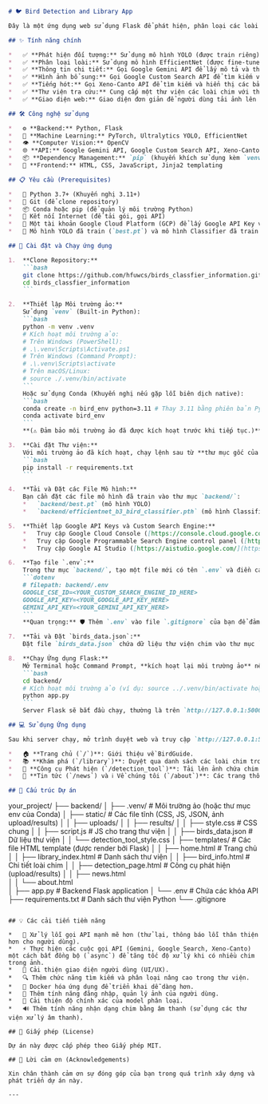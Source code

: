 ```markdown
# 🐦 Bird Detection and Library App

Đây là một ứng dụng web sử dụng Flask để phát hiện, phân loại các loài chim trong ảnh, cung cấp thông tin chi tiết về loài đó thông qua các API bên ngoài, và hoạt động như một thư viện tra cứu về các loài chim.

## ✨ Tính năng chính

*   ✅ **Phát hiện đối tượng:** Sử dụng mô hình YOLO (được train riêng) để phát hiện vị trí của các con chim trong ảnh.
*   ✅ **Phân loại loài:** Sử dụng mô hình EfficientNet (được fine-tuned riêng) để phân loại loài cho từng con chim được phát hiện.
*   ✅ **Thông tin chi tiết:** Gọi Google Gemini API để lấy mô tả và thông tin về loài chim được phân loại.
*   ✅ **Hình ảnh bổ sung:** Gọi Google Custom Search API để tìm kiếm và hiển thị các hình ảnh khác của loài chim được phân loại.
*   ✅ **Tiếng hót:** Gọi Xeno-Canto API để tìm kiếm và hiển thị các bản ghi âm tiếng hót của loài chim.
*   ✅ **Thư viện tra cứu:** Cung cấp một thư viện các loài chim với thông tin chi tiết (tải từ file JSON), có chức năng tìm kiếm và xem chi tiết từng loài.
*   ✅ **Giao diện web:** Giao diện đơn giản để người dùng tải ảnh lên và duyệt thư viện.

## 🛠️ Công nghệ sử dụng

*   ⚙️ **Backend:** Python, Flask
*   🧠 **Machine Learning:** PyTorch, Ultralytics YOLO, EfficientNet
*   👁️ **Computer Vision:** OpenCV
*   🌐 **API:** Google Gemini API, Google Custom Search API, Xeno-Canto API
*   📦 **Dependency Management:** `pip` (khuyến khích sử dụng kèm `venv` hoặc Conda)
*   🎨 **Frontend:** HTML, CSS, JavaScript, Jinja2 templating

## 📋 Yêu cầu (Prerequisites)

*   🐍 Python 3.7+ (Khuyến nghị 3.11+)
*   🐙 Git (để clone repository)
*   📦 Conda hoặc pip (để quản lý môi trường Python)
*   📶 Kết nối Internet (để tải gói, gọi API)
*   🔑 Một tài khoản Google Cloud Platform (GCP) để lấy Google API Key và thiết lập Google Custom Search Engine.
*   🤖 Mô hình YOLO đã train (`best.pt`) và mô hình Classifier đã train (`efficientnet_b3_bird_classifier.pth`).

## 🚀 Cài đặt và Chạy ứng dụng

1.  **Clone Repository:**
    ```bash
    git clone https://github.com/hfuwcs/birds_classfier_information.git
    cd birds_classfier_information
    ```

2.  **Thiết lập Môi trường ảo:**
    Sử dụng `venv` (Built-in Python):
    ```bash
    python -m venv .venv
    # Kích hoạt môi trường ảo:
    # Trên Windows (PowerShell):
    # .\.venv\Scripts\Activate.ps1
    # Trên Windows (Command Prompt):
    # .\.venv\Scripts\activate
    # Trên macOS/Linux:
    # source ./.venv/bin/activate
    ```
    Hoặc sử dụng Conda (Khuyến nghị nếu gặp lỗi biên dịch native):
    ```bash
    conda create -n bird_env python=3.11 # Thay 3.11 bằng phiên bản Python bạn muốn
    conda activate bird_env
    ```
    **(⚠️ Đảm bảo môi trường ảo đã được kích hoạt trước khi tiếp tục.)**

3.  **Cài đặt Thư viện:**
    Với môi trường ảo đã kích hoạt, chạy lệnh sau từ **thư mục gốc của dự án** (nơi có file `requirements.txt`):
    ```bash
    pip install -r requirements.txt
    ```

4.  **Tải và Đặt các File Mô hình:**
    Bạn cần đặt các file mô hình đã train vào thư mục `backend/`:
    *   `backend/best.pt` (mô hình YOLO)
    *   `backend/efficientnet_b3_bird_classifier.pth` (mô hình Classifier)

5.  **Thiết lập Google API Keys và Custom Search Engine:**
    *   Truy cập Google Cloud Console ([https://console.cloud.google.com/](https://console.cloud.google.com/)) để lấy **Google API Key**. Kích hoạt các API cần thiết (Custom Search API, Gemini API - nếu bạn dùng phiên bản từ GCP).
    *   Truy cập Google Programmable Search Engine control panel ([https://programmablesearchengine.google.com/controlpanel/](https://programmablesearchengine.google.com/controlpanel/)) để tạo một **Custom Search Engine** và lấy **Search Engine ID (cx)** của nó.
    *   Truy cập Google AI Studio ([https://aistudio.google.com/](https://aistudio.google.com/)) nếu bạn sử dụng Gemini API riêng (không qua GCP) để lấy **Gemini API Key**.

6.  **Tạo file `.env`:**
    Trong thư mục `backend/`, tạo một file mới có tên `.env` và điền các khóa API và ID bạn đã lấy được. **Thay thế `<YOUR_..._HERE>` bằng giá trị thực tế của bạn.**
    ```dotenv
    # filepath: backend/.env
    GOOGLE_CSE_ID=<YOUR_CUSTOM_SEARCH_ENGINE_ID_HERE>
    GOOGLE_API_KEY=<YOUR_GOOGLE_API_KEY_HERE>
    GEMINI_API_KEY=<YOUR_GEMINI_API_KEY_HERE>
    ```
    **Quan trọng:** 🛡️ Thêm `.env` vào file `.gitignore` của bạn để đảm bảo bạn không vô tình đẩy các khóa bí mật lên Git repository.

7.  **Tải và Đặt `birds_data.json`:**
    Đặt file `birds_data.json` chứa dữ liệu thư viện chim vào thư mục `backend/static/`.

8.  **Chạy Ứng dụng Flask:**
    Mở Terminal hoặc Command Prompt, **kích hoạt lại môi trường ảo** nếu chưa, và điều hướng đến thư mục `backend/`:
    ```bash
    cd backend/
    # Kích hoạt môi trường ảo (ví dụ: source ../.venv/bin/activate hoặc conda activate bird_env)
    python app.py
    ```
    Server Flask sẽ bắt đầu chạy, thường là trên `http://127.0.0.1:5000/`.

## 💻 Sử dụng Ứng dụng

Sau khi server chạy, mở trình duyệt web và truy cập `http://127.0.0.1:5000/`.

*   🏠 **Trang chủ (`/`)**: Giới thiệu về BirdGuide.
*   📚 **Khám phá (`/library`)**: Duyệt qua danh sách các loài chim trong thư viện, có chức năng tìm kiếm. Click vào một loài chim để xem chi tiết.
*   🔎 **Công cụ Phát hiện (`/detection_tool`)**: Tải lên ảnh chứa chim để ứng dụng phát hiện, phân loại và hiển thị thông tin, hình ảnh, tiếng hót (nếu tìm thấy). Từ kết quả, có liên kết đến trang chi tiết trong thư viện.
*   📰 **Tin tức (`/news`) và ℹ️ Về chúng tôi (`/about`)**: Các trang thông tin tĩnh (nếu bạn đã tích hợp).

## 📁 Cấu trúc Dự án

```
your_project/
├── backend/
│   ├── .venv/             # Môi trường ảo (hoặc thư mục env của Conda)
│   ├── static/            # Các file tĩnh (CSS, JS, JSON, ảnh upload/results)
│   │   ├── uploads/
│   │   ├── results/
│   │   ├── style.css         # CSS chung
│   │   ├── script.js         # JS cho trang thư viện
│   │   ├── birds_data.json   # Dữ liệu thư viện
│   │   └── detection_tool_style.css
│   ├── templates/         # Các file HTML template (được render bởi Flask)
│   │   ├── home.html           # Trang chủ
│   │   ├── library_index.html  # Danh sách thư viện
│   │   ├── bird_info.html      # Chi tiết loài chim
│   │   ├── detection_page.html # Công cụ phát hiện (upload/results)
│   │   ├── news.html           
│   │   └── about.html          
│   ├── app.py             # Backend Flask application
│   └── .env               # Chứa các khóa API
├── requirements.txt       # Danh sách thư viện Python
└── .gitignore
```

## 💡 Các cải tiến tiềm năng

*   🔧 Xử lý lỗi gọi API mạnh mẽ hơn (thử lại, thông báo lỗi thân thiện hơn cho người dùng).
*   ⚡ Thực hiện các cuộc gọi API (Gemini, Google Search, Xeno-Canto) một cách bất đồng bộ (`async`) để tăng tốc độ xử lý khi có nhiều chim trong ảnh.
*   💅 Cải thiện giao diện người dùng (UI/UX).
*   🔍 Thêm chức năng tìm kiếm và phân loại nâng cao trong thư viện.
*   🐳 Docker hóa ứng dụng để triển khai dễ dàng hơn.
*   👤 Thêm tính năng đăng nhập, quản lý ảnh của người dùng.
*   🎯 Cải thiện độ chính xác của model phân loại.
*   🔊 Thêm tính năng nhận dạng chim bằng âm thanh (sử dụng các thư viện xử lý âm thanh).

## 📜 Giấy phép (License)

Dự án này được cấp phép theo Giấy phép MIT.

## 🙏 Lời cảm ơn (Acknowledgements)

Xin chân thành cảm ơn sự đóng góp của bạn trong quá trình xây dựng và phát triển dự án này.

---